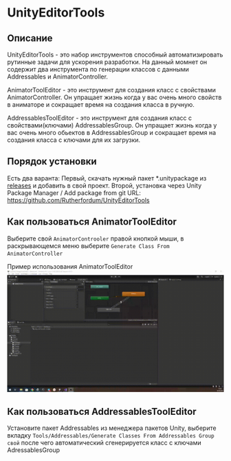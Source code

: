 # UnityEditorTools

## Описание
UnityEditorTools - это набор инструментов способный автоматизировать рутинные задачи для ускорения разработки. На данный момнет он содержит два инструмента по генерации классов с данными Addressables и AnimatorController. 

AnimatorToolEditor  - это инструмент для создания класс с свойствами AnimatorController. Он упращает жизнь когда у вас очень много свойств в аниматоре и сокращает время на создания класса в ручную.

AddressablesToolEditor  - это инструмент для создания класс с свойствами(ключами) AddressablesGroup. Он упращает жизнь когда у вас очень много обьектов в AddressablesGroup и сокращает время на создания класса с ключами для их загрузки.

## Порядок установки
Есть два варанта:
Первый, скачать нужный пакет *.unitypackage из [releases](https://github.com/Rutherfordum/UnityEditorTools/releases) и добавить в свой проект.
Второй, установка через Unity Package Manager / Add package from git URL: https://github.com/Rutherfordum/UnityEditorTools

## Как пользоваться AnimatorToolEditor
Выберите свой `AnimatorControoler` правой кнопкой мыши, в раскрывающемся меню выберите `Generate Class From AnimatorController` 

Пример использования AnimatorToolEditor
![Alt Text](https://github.com/Rutherfordum/UnityAnimatorTools/blob/main/VideoResources/2024-04-26-17-51-33.gif)

## Как пользоваться AddressablesToolEditor
Установите пакет Addressables из менеджера пакетов Unity, выберите вкладку `Tools/Addressables/Generate Classes From Addressables Group свой` после чего автоматический сгенерируется класс с ключами AdressablesGroup 
